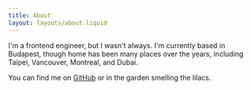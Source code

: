 ```yaml
---
title: About
layout: layouts/about.liquid
---
```


I'm a frontend engineer, but I wasn't always. I'm currently based in Budapest, though home has been many places over the years, including Taipei, Vancouver, Montreal, and Dubai.

You can find me on <a href="https://github.com/kuosandys" target="_blank" rel="noreferrer">GitHub</a> or in the garden smelling the lilacs.
